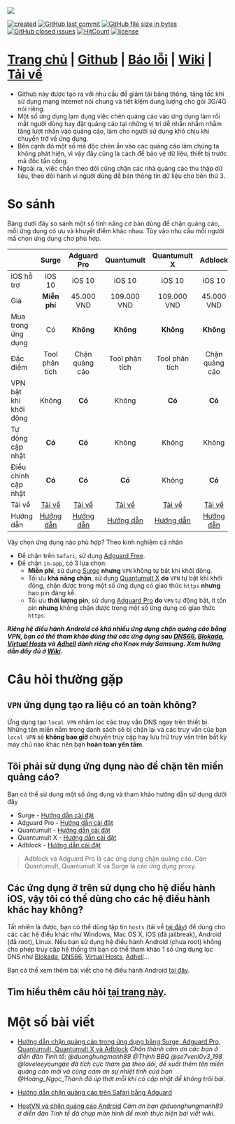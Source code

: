 ![](https://raw.githubusercontent.com/bigdargon/hostsVN/gh-pages/logo.png)

[![created](https://img.shields.io/badge/created-02%20jul%202018-brightgreen.svg?style=flat-square)](https://bigdargon.github.io/hostsVN/) [![GitHub last commit](https://img.shields.io/github/last-commit/bigdargon/hostsVN/master.svg?style=flat-square)](https://github.com/bigdargon/hostsVN/commits/master) [![GitHub file size in bytes](https://img.shields.io/github/size/bigdargon/hostsVN/hosts.svg?style=flat-square)](https://github.com/bigdargon/hostsVN/raw/master/hosts) [![GitHub closed issues](https://img.shields.io/github/issues-closed-raw/bigdargon/hostsVN.svg?style=flat-square)](https://github.com/bigdargon/hostsVN/issues?q=is%3Aissue+is%3Aclosed) [![HitCount](http://hits.dwyl.io/bigdargon/hostsVN.svg)](https://github.com/bigdargon/hostsVN) [![license](https://img.shields.io/github/license/bigdargon/hostsVN.svg?style=flat-square)](https://github.com/bigdargon/hostsVN/blob/master/LICENSE)

# **[Trang chủ](https://bigdargon.github.io/hostsVN) | [Github](https://github.com/bigdargon/hostsVN) | [Báo lỗi](https://github.com/bigdargon/hostsVN/issues) | [Wiki](https://github.com/bigdargon/hostsVN/wiki) | [Tải về](https://raw.githubusercontent.com/bigdargon/hostsVN/master/hosts)**

* Github này được tạo ra với nhu cầu để giảm tải băng thông, tăng tốc khi sử dụng mạng internet nói chung và tiết kiệm dung lượng cho gói 3G/4G nói riêng.
* Một số ứng dụng lạm dụng việc chèn quảng cáo vào ứng dụng làm rối mắt người dùng hay đặt quảng cáo tại những vị trí dễ nhấn nhầm nhằm tăng lượt nhấn vào quảng cáo, làm cho người sử dụng khó chịu khi chuyển trở về ứng dụng.
* Bên cạnh đó một số mã độc chèn ẩn vào các quảng cáo làm chúng ta không phát hiện, vì vậy đây cũng là cách để bảo vệ dữ liệu, thiết bị trước mã độc tấn công.
* Ngoài ra, việc chặn theo dõi cũng chặn các nhà quảng cáo thu thập dữ liệu, theo dõi hành vi người dùng để bán thông tin dữ liệu cho bên thứ 3.

# So sánh

Bảng dưới đây so sánh một số tính năng cơ bản dùng để chặn quảng cáo, mỗi ứng dụng có ưu và khuyết điểm khác nhau. Tùy vào nhu cầu mỗi người mà chọn ứng dụng cho phù hợp.

|   |**Surge**|**Adguard Pro**|**Quantumult**|**Quantumult X**|**Adblock**|
|:-|:-:|:-:|:-:|:-:|:-:|
|iOS hỗ trợ|iOS 10|iOS 10|iOS 10|iOS 10|iOS 10|
|Giá|**Miễn phí**|45.000 VND|109.000 VND|109.000 VND|45.000 VND|
|Mua trong ứng dụng|Có|**Không**|**Không**|**Không**|**Không**|
|Đặc điểm|Tool phân tích|Chặn quảng cáo|Tool phân tích|Tool phân tích|Chặn quảng cáo|
|VPN bật khi khởi động|Không|**Có**|Không|**Có**|**Có**|
|Tự động cập nhật|**Có**|**Có**|Không|Không|Không|
|Điều chỉnh cập nhật|**Có**|**Có**|**Có**|Không|**Có**|
|Tải về|[Tải về](https://itunes.apple.com/app/surge-3/id1442620678?mt=8)|[Tải về](https://itunes.apple.com/app/apple-store/id1126386264?mt=8)|[Tải về](https://itunes.apple.com/app/quantumult/id1252015438?mt=8)|[Tải về](https://itunes.apple.com/app/quantumult-x/id1443988620?mt=8)|[Tải về](https://itunes.apple.com/app/adblock/id691121579?mt=8)|
|Hướng dẫn|[Hướng dẫn](https://github.com/bigdargon/hostsVN/wiki/Surge)|[Hướng dẫn](https://github.com/bigdargon/hostsVN/wiki/Adguard-Pro)|[Hướng dẫn](https://github.com/bigdargon/hostsVN/wiki/Quantumult)|[Hướng dẫn](https://github.com/bigdargon/hostsVN/wiki/Quantumult-X)|[Hướng dẫn](https://github.com/bigdargon/hostsVN/wiki/Adblock)|

Vậy chọn ứng dụng nào phù hợp? Theo kinh nghiệm cá nhân
- Để chặn trên `Safari`, sử dụng [Adguard Free](https://github.com/bigdargon/hostsVN/wiki/Adguard).
- Để chặn `in-app`, có 3 lựa chọn:
  * **Miễn phí**, sử dụng [Surge](https://github.com/bigdargon/hostsVN/wiki/Surge) **nhưng** `VPN` không tự bật khi khởi động.
  * Tối ưu **khả năng chặn**, sử dụng [Quantumult X](https://github.com/bigdargon/hostsVN/wiki/Quantumult-X) **do** `VPN` tự bật khi khởi động, chặn được trong một số ứng dụng có giao thức `https` **nhưng** hao pin đáng kể.
  * Tối ưu **thời lượng pin**, sử dụng [Adguard Pro](https://github.com/bigdargon/hostsVN/wiki/Adguard-Pro) **do** `VPN` tự động bật, ít tốn pin **nhưng** không chặn được trong một số ứng dụng có giao thức `https`.

**_Riêng hệ điều hành Android có khá nhiều ứng dụng chặn quảng cáo bằng VPN, bạn có thể tham khảo dùng thử các ứng dụng sau [DNS66](https://github.com/bigdargon/hostsVN/wiki/Android#dns66), [Blokada](https://github.com/bigdargon/hostsVN/wiki/Android#blokada), [Virtual Hosts](https://github.com/bigdargon/hostsVN/wiki/Android#virtual-hosts) và [Adhell](https://github.com/bigdargon/hostsVN/wiki/Android#adhell) dành riêng cho Knox máy Samsung. Xem hướng dẫn đầy đủ ở [Wiki](https://github.com/bigdargon/hostsVN/wiki/Android)_.**

# Câu hỏi thường gặp

## `VPN` ứng dụng tạo ra liệu có an toàn không?

Ứng dụng tạo `local VPN` nhằm lọc các truy vấn DNS ngay trên thiết bị. Những tên miền nằm trong danh sách sẽ bị chặn lại và các truy vấn của bạn `local VPN` sẽ **không bao giờ** chuyển truy cập hay lưu trữ truy vấn trên bất kỳ máy chủ nào khác nên bạn **hoàn toàn yên tâm**.

## Tôi phải sử dụng ứng dụng nào để chặn tên miền quảng cáo?

Bạn có thể sử dụng một số ứng dụng và tham khảo hướng dẫn sử dụng dưới đây

* Surge - [Hướng dẫn cài đặt](https://github.com/bigdargon/hostsVN/wiki/Surge)
* Adguard Pro - [Hướng dẫn cài đặt](https://github.com/bigdargon/hostsVN/wiki/Adguard-Pro)
* Quantumult - [Hướng dẫn cài đặt](https://github.com/bigdargon/hostsVN/wiki/Quantumult)
* Quantumult X - [Hướng dẫn cài đặt](https://github.com/bigdargon/hostsVN/wiki/Quantumult-X)
* Adblock - [Hướng dẫn cài đặt](https://github.com/bigdargon/hostsVN/wiki/Adblock)

> Adblock và Adguard Pro là các ứng dụng chặn quảng cáo. Còn Quantumult, Quantumult X và Surge là các ứng dụng proxy.

## Các ứng dụng ở trên sử dụng cho hệ điều hành iOS, vậy tôi có thể dùng cho các hệ điều hành khác hay không?

Tất nhiên là được, bạn có thể dùng tập tin `hosts` (tải về [tại đây](https://raw.githubusercontent.com/bigdargon/hostsVN/master/hosts)) để dùng cho các các hệ điều khác như Windows, Mac OS X, iOS (đã jailbreak), Android (đã root), Linux. Nếu bạn sử dụng hệ điều hành Android (chưa root) không cho phép truy cập hệ thống thì bạn có thể tham khảo 1 số ứng dụng lọc DNS như [Blokada](https://blokada.org/#download), [DNS66](https://f-droid.org/packages/org.jak_linux.dns66/), [Virtual Hosts](https://play.google.com/store/apps/details?id=com.github.xfalcon.vhosts), [Adhell](https://github.com/bigdargon/hostsVN/wiki/Android#adhell)...

Bạn có thể xem thêm bài viết cho hệ điều hành Android [tại đây](https://github.com/bigdargon/hostsVN/wiki/Android).

## Tìm hiểu thêm câu hỏi [tại trang này](https://github.com/bigdargon/hostsVN/wiki#c%C3%A2u-h%E1%BB%8Fi-th%C6%B0%E1%BB%9Dng-g%E1%BA%B7p).

# Một số bài viết

* [Hướng dẫn chặn quảng cáo trong ứng dụng bằng Surge, Adguard Pro, Quantumult, Quantumult X và Adblock](https://tinhte.vn/threads/huong-dan-chan-quang-cao-trong-ung-dung-bang-surge-adguard-pro-quantumult-quantumult-x-va-adblock.2844988/) _Chân thành cám ơn các bạn ở diễn đàn Tinh tế: @duonghungmanh89 @Thịnh BBQ @se7venl0v3_198 @loveleeyoungae đã tích cực tham gia theo dõi, đề xuất thêm tên miền quảng cáo mới và cũng cám ơn sự nhiệt tình của bạn @Hoàng_Ngọc_Thành đã úp thớt mỗi khi có cập nhật để không trôi bài._

* [Hướng dẫn chặn quảng cáo trên Safari bằng Adguard](https://tinhte.vn/threads/huong-dan-chan-quang-cao-tren-safari-bang-adguard.2871474/)

* [HostVN và chặn quảng cáo Android](https://tinhte.vn/threads/hostvn-va-chan-quang-cao-android.2873705/) _Cám ơn bạn @duonghungmanh89 ở diễn đàn Tinh tế đã chụp màn hình để mình thực hiện bài viết wiki._
